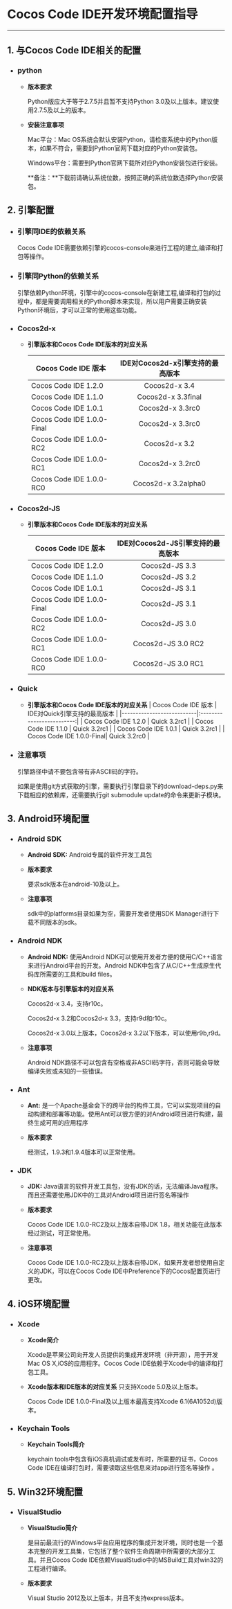 # Cocos Code IDE开发环境配置指导 #
---------------



## **1. 与Cocos Code IDE相关的配置** ##

- ### **python** ###
	- **版本要求**
	
		Python版应大于等于2.7.5并且暂不支持Python 3.0及以上版本。建议使用2.7.5及以上的版本。
	- **安装注意事项**
	
		Mac平台：Mac OS系统会默认安装Python，请检查系统中的Python版本，如果不符合，需要到Python官网下载对应的Python安装包。
		
		Windows平台：需要到Python官网下载所对应Python安装包进行安装。
		
		**备注：**下载前请确认系统位数，按照正确的系统位数选择Python安装包。


## **2. 引擎配置** ##

- ### **引擎同IDE的依赖关系** ###

	Cocos Code IDE需要依赖引擎的cocos-console来进行工程的建立,编译和打包等操作。

- ### **引擎同Python的依赖关系** ###
		
	引擎依赖Python环境，引擎中的cocos-console在新建工程,编译和打包的过程中，都是需要调用相关的Python脚本来实现，所以用户需要正确安装Python环境后，才可以正常的使用这些功能。

- ### **Cocos2d-x** ###
	- **引擎版本和Cocos Code IDE版本的对应关系**

		| Cocos Code IDE 版本        | IDE对Cocos2d-x引擎支持的最高版本 |
		| -------------------------- |:-----------------------------:|
        | Cocos Code IDE 1.2.0       | Cocos2d-x 3.4                 |
        | Cocos Code IDE 1.1.0       | Cocos2d-x 3.3final            |
		| Cocos Code IDE 1.0.1       | Cocos2d-x 3.3rc0              |
		| Cocos Code IDE 1.0.0-Final | Cocos2d-x 3.3rc0              |
		| Cocos Code IDE 1.0.0-RC2   | Cocos2d-x 3.2                 |
		| Cocos Code IDE 1.0.0-RC1   | Cocos2d-x 3.2rc0              |
		| Cocos Code IDE 1.0.0-RC0   | Cocos2d-x 3.2alpha0           |
	
- ### **Cocos2d-JS** ###
	- **引擎版本和Cocos Code IDE版本的对应关系**

		| Cocos Code IDE 版本        | IDE对Cocos2d-JS引擎支持的最高版本 |
		| -------------------------- |:------------------------------:|
        | Cocos Code IDE 1.2.0       | Cocos2d-JS 3.3                 |
        | Cocos Code IDE 1.1.0       | Cocos2d-JS 3.2                 |
		| Cocos Code IDE 1.0.1       | Cocos2d-JS 3.1                 |
		| Cocos Code IDE 1.0.0-Final | Cocos2d-JS 3.1                 |
		| Cocos Code IDE 1.0.0-RC2   | Cocos2d-JS 3.0                 |
		| Cocos Code IDE 1.0.0-RC1   | Cocos2d-JS 3.0 RC2             |
		| Cocos Code IDE 1.0.0-RC0   | Cocos2d-JS 3.0 RC1             |

- ### **Quick** ###
	- **引擎版本和Cocos Code IDE版本的对应关系**
		| Cocos Code IDE 版本       | IDE对Quick引擎支持的最高版本 |
		|---------------------------|:-------------------------:|
        | Cocos Code IDE 1.2.0      | Quick 3.2rc1              |
        | Cocos Code IDE 1.1.0      | Quick 3.2rc1              |
		| Cocos Code IDE 1.0.1      | Quick 3.2rc1              |
		| Cocos Code IDE 1.0.0-Final| Quick 3.2rc0              |
	
- ### **注意事项** ###
	
	引擎路径中请不要包含带有非ASCII码的字符。
	
	如果是使用git方式获取的引擎，需要执行引擎目录下的download-deps.py来下载相应的依赖库，还需要执行git submodule update的命令来更新子模块。

## **3. Android环境配置** ##

- ### **Android SDK** ###

	- **Android SDK:** Android专属的软件开发工具包

	- **版本要求**
	
		要求sdk版本在android-10及以上。
	- **注意事项**
	
		sdk中的platforms目录如果为空，需要开发者使用SDK Manager进行下载不同版本的sdk。

- ### **Android NDK** ###
	- **Android NDK:** 使用Android NDK可以使用开发者方便的使用C/C++语言来进行Android平台的开发。Android NDK中包含了从C/C++生成原生代码库所需要的工具和build files。

	- **NDK版本与引擎版本的对应关系**

		Cocos2d-x 3.4，支持r10c。

		Cocos2d-x 3.2和Cocos2d-x 3.3，支持r9d和r10c。

		Cocos2d-x 3.0以上版本，Cocos2d-x 3.2以下版本，可以使用r9b,r9d。

	- **注意事项**
		
		Android NDK路径不可以包含有空格或非ASCII码字符，否则可能会导致编译失败或未知的一些错误。
		
- ### **Ant** ###
	- **Ant:** 是一个Apache基金会下的跨平台的构件工具，它可以实现项目的自动构建和部署等功能。使用Ant可以很方便的对Android项目进行构建，最终生成可用的应用程序	

	- **版本要求**
	
		经测试，1.9.3和1.9.4版本可以正常使用。
 
- ### **JDK** ###

	- **JDK:** Java语言的软件开发工具包，没有JDK的话，无法编译Java程序。而且还需要使用JDK中的工具对Android项目进行签名等操作
	
	- **版本要求**

		Cocos Code IDE 1.0.0-RC2及以上版本自带JDK 1.8，相关功能在此版本经过测试，可正常使用。
	
	- **注意事项**

		Cocos Code IDE 1.0.0-RC2及以上版本自带JDK，如果开发者想使用自定义的JDK，可以在Cocos Code IDE中Preference下的Cocos配置页进行更改。

## **4. iOS环境配置** ##


- ### **Xcode** ###

	- **Xcode简介**

		Xcode是苹果公司向开发人员提供的集成开发环境（非开源），用于开发Mac OS X,iOS的应用程序。Cocos Code IDE依赖于Xcode中的编译和打包工具。
		
	- **Xcode版本和IDE版本的对应关系**
		只支持Xcode 5.0及以上版本。
		
		Cocos Code IDE 1.0.0-Final及以上版本最高支持Xcode 6.1(6A1052d)版本。

- ### **Keychain Tools** ###

	- **Keychain Tools简介**
	
		keychain tools中包含有iOS真机调试或发布时，所需要的证书，Cocos Code IDE在编译打包时，需要读取这些信息来对app进行签名等操作 。


## **5. Win32环境配置** ##

- ### **VisualStudio** ###

	- **VisualStudio简介**
	
		是目前最流行的Windows平台应用程序的集成开发环境，同时也是一个基本完整的开发工具集，它包括了整个软件生命周期中所需要的大部分工具。并且Cocos Code IDE依赖VisualStudio中的MSBuild工具对win32的工程进行编译。
		
	- **版本要求**
	
		Visual Studio 2012及以上版本，并且不支持express版本。
